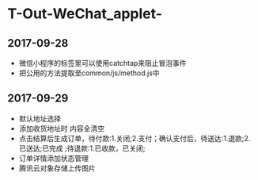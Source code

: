 # T-Out-WeChat_applet-
## 2017-09-28
-  微信小程序的标签里可以使用catchtap来阻止冒泡事件
-  把公用的方法提取至common/js/method.js中
## 2017-09-29
-  默认地址选择
-  添加收货地址时 内容全清空
-  点击结算后生成订单，待付款:1.关闭;2.支付；确认支付后，待送达:1.退款;2.已送达;已完成 ;待退款:1.已收款，已关闭;
-  订单详情添加状态管理
-  腾讯云对象存储上传图片